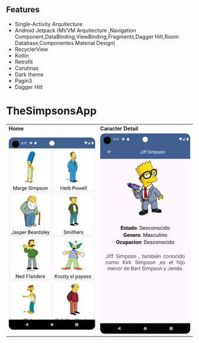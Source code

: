 
## Features
- Single-Activity Arquitecture
- Android Jetpack (MVVM Arquitecture ,Navigation Component,DataBinding,ViewBinding,Fragments,Dagger Hilt,Room Database,Componentes Material Design) 
- RecyclerView
- Kotlin
- Retrofit
- Corutinas
- Dark theme
- Pagin3
- Dagger Hilt  

# TheSimpsonsApp


<table>
  <tr>
    <td><strong>Home</strong></td>
    <td><strong>Caracter Detail</strong></td>
  </tr>
  <tr>
    <td><img src="https://github.com/Orlandroid/Resources_Repos/blob/main/simpsonapp/characters.png" width="100%"></td>
    <td><img src="https://github.com/Orlandroid/Resources_Repos/blob/main/simpsonapp/character_detail.png" width="100%"></td> 
  </tr>
</table>
